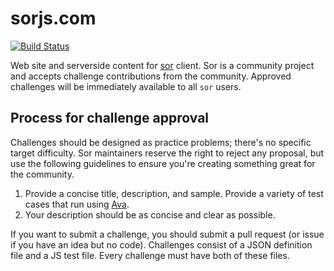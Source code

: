 # sorjs.com

[![Build Status](https://travis-ci.org/anyweez/sorjs.com.svg?branch=master)](https://travis-ci.org/anyweez/sorjs.com)

Web site and serverside content for [sor](https://github.com/anyweez/sor) client. Sor is a community project and accepts challenge contributions from the community. Approved challenges will be immediately available to all `sor` users.

## Process for challenge approval

Challenges should be designed as practice problems; there's no specific target difficulty. Sor maintainers reserve the right to reject any proposal, but use the following guidelines to ensure you're creating something great for the community.

1. Provide a concise title, description, and sample. Provide a variety of test cases that run using [Ava](https://github.com/avajs/ava).
2. Your description should be as concise and clear as possible.

If you want to submit a challenge, you should submit a pull request (or issue if you have an idea but no code). Challenges consist of a JSON definition file and a JS test file. Every challenge must have both of these files.
